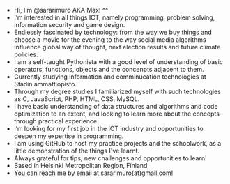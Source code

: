 - Hi, I’m @sararimuro AKA Max! ^^
- I’m interested in all things ICT, namely programming, problem solving, information security and game design.
- Endlessly fascinated by technology: from the way we buy things and choose a movie for the evening to the way social media algorithms influence global way of thought, next election results and future climate policies.
- I am a self-taught Pythonista with a good level of understanding of basic operators, functions, objects and the concenpts adjacent to them.
- Currently studying information and comminucation technologies at Stadin ammattiopisto.
- Through my degree studies I familiarized myself with such technologies as C, JavaScript, PHP, HTML, CSS, MySQL.
- I have basic understanding of data structures and algorithms and code optimization to an extent, and looking to learn more about the concepts through practical experience.
- I’m looking for my first job in the ICT industry and opportunities to deepen my expertise in programming.
- I am using GitHub to host my practice projects and the schoolwork, as a little demonstration of the things I've learnt.
- Always grateful for tips, new challenges and opportunities to learn!
- Based in Helsinki Metropolitan Region, Finland
- You can reach me by email at sararimuro(at)gmail.com!
